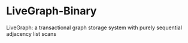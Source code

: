 # LiveGraph-Binary
LiveGraph: a transactional graph storage system with purely sequential adjacency list scans

